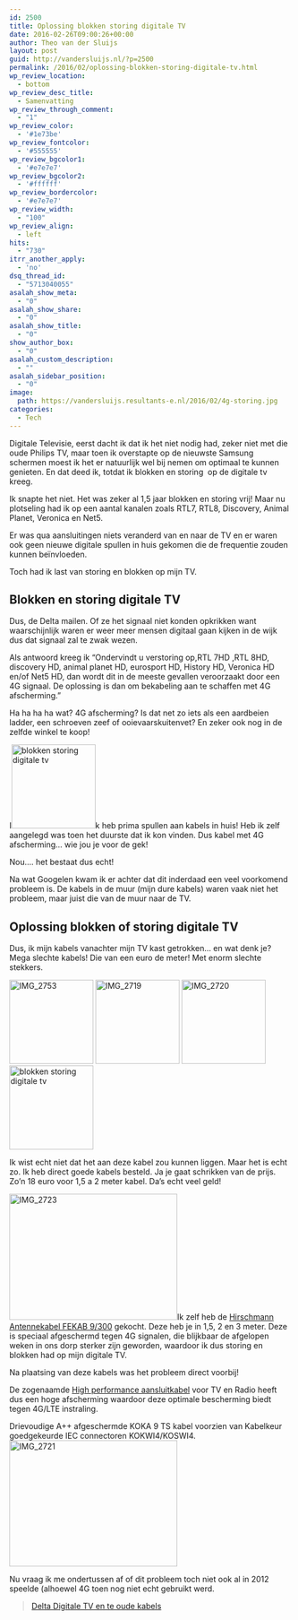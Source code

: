 ```yaml
---
id: 2500
title: Oplossing blokken storing digitale TV
date: 2016-02-26T09:00:26+00:00
author: Theo van der Sluijs
layout: post
guid: http://vandersluijs.nl/?p=2500
permalink: /2016/02/oplossing-blokken-storing-digitale-tv.html
wp_review_location:
  - bottom
wp_review_desc_title:
  - Samenvatting
wp_review_through_comment:
  - "1"
wp_review_color:
  - '#1e73be'
wp_review_fontcolor:
  - '#555555'
wp_review_bgcolor1:
  - '#e7e7e7'
wp_review_bgcolor2:
  - '#ffffff'
wp_review_bordercolor:
  - '#e7e7e7'
wp_review_width:
  - "100"
wp_review_align:
  - left
hits:
  - "730"
itrr_another_apply:
  - 'no'
dsq_thread_id:
  - "5713040055"
asalah_show_meta:
  - "0"
asalah_show_share:
  - "0"
asalah_show_title:
  - "0"
show_author_box:
  - "0"
asalah_custom_description:
  - ""
asalah_sidebar_position:
  - "0"
image: 
  path: https://vandersluijs.resultants-e.nl/2016/02/4g-storing.jpg
categories:
  - Tech
---
```

Digitale Televisie, eerst dacht ik dat ik het niet nodig had, zeker niet met die oude Philips TV, maar toen ik overstapte op de nieuwste Samsung schermen moest ik het er natuurlijk wel bij nemen om optimaal te kunnen genieten. En dat deed ik, totdat ik blokken en storing  op de digitale tv kreeg.<!--more-->

Ik snapte het niet. Het was zeker al 1,5 jaar blokken en storing vrij! Maar nu plotseling had ik op een aantal kanalen zoals RTL7, RTL8, Discovery, Animal Planet, Veronica en Net5.

Er was qua aansluitingen niets veranderd van en naar de TV en er waren ook geen nieuwe digitale spullen in huis gekomen die de frequentie zouden kunnen beïnvloeden.

Toch had ik last van storing en blokken op mijn TV.

## Blokken en storing digitale TV

Dus, de Delta mailen. Of ze het signaal niet konden opkrikken want waarschijnlijk waren er weer meer mensen digitaal gaan kijken in de wijk dus dat signaal zal te zwak wezen.

<p style="text-align: left;">
  Als antwoord kreeg ik &#8220;Ondervindt u verstoring op,RTL 7HD ,RTL 8HD, discovery HD, animal planet HD, eurosport HD, History HD, Veronica HD en/of Net5 HD, dan wordt dit in de meeste gevallen veroorzaakt door een 4G signaal. De oplossing is dan om bekabeling aan te schaffen met 4G afscherming.&#8221;
</p>

Ha ha ha ha wat? 4G afscherming? Is dat net zo iets als een aardbeien ladder, een schroeven zeef of ooievaarskuitenvet? En zeker ook nog in de zelfde winkel te koop!

I<img class="size-thumbnail wp-image-2504 alignleft" src="https://vandersluijs.resultants-e.nl/2016/02/IMG_2718-150x150.jpg" alt="blokken storing digitale tv" width="150" height="150" srcset="https://vandersluijs.resultants-e.nl/2016/02/IMG_2718-150x150.jpg 150w, https://vandersluijs.resultants-e.nl/2016/02/IMG_2718-65x65.jpg 65w" sizes="(max-width: 150px) 100vw, 150px" />k heb prima spullen aan kabels in huis! Heb ik zelf aangelegd was toen het duurste dat ik kon vinden. Dus kabel met 4G afscherming&#8230; wie jou je voor de gek!

Nou&#8230;. het bestaat dus echt!

Na wat Googelen kwam ik er achter dat dit inderdaad een veel voorkomend probleem is. De kabels in de muur (mijn dure kabels) waren vaak niet het probleem, maar juist die van de muur naar de TV.

## Oplossing blokken of storing digitale TV

Dus, ik mijn kabels vanachter mijn TV kast getrokken&#8230; en wat denk je? Mega slechte kabels! Die van een euro de meter! Met enorm slechte stekkers.

 <img class="size-thumbnail wp-image-2502 alignleft" src="https://vandersluijs.resultants-e.nl/2016/02/IMG_2753-150x150.jpg" alt="IMG_2753" width="150" height="150" srcset="https://vandersluijs.resultants-e.nl/2016/02/IMG_2753-150x150.jpg 150w, https://vandersluijs.resultants-e.nl/2016/02/IMG_2753-65x65.jpg 65w" sizes="(max-width: 150px) 100vw, 150px" /> <img class="size-thumbnail wp-image-2505 alignleft" src="https://vandersluijs.resultants-e.nl/2016/02/IMG_2719-150x150.jpg" alt="IMG_2719" width="150" height="150" srcset="https://vandersluijs.resultants-e.nl/2016/02/IMG_2719-150x150.jpg 150w, https://vandersluijs.resultants-e.nl/2016/02/IMG_2719-65x65.jpg 65w" sizes="(max-width: 150px) 100vw, 150px" /> <img class="size-thumbnail wp-image-2506 alignleft" src="https://vandersluijs.resultants-e.nl/2016/02/IMG_2720-150x150.jpg" alt="IMG_2720" width="150" height="150" srcset="https://vandersluijs.resultants-e.nl/2016/02/IMG_2720-150x150.jpg 150w, https://vandersluijs.resultants-e.nl/2016/02/IMG_2720-65x65.jpg 65w" sizes="(max-width: 150px) 100vw, 150px" /><img class="size-thumbnail wp-image-2504 alignleft" src="https://vandersluijs.resultants-e.nl/2016/02/IMG_2718-150x150.jpg" alt="blokken storing digitale tv" width="150" height="150" srcset="https://vandersluijs.resultants-e.nl/2016/02/IMG_2718-150x150.jpg 150w, https://vandersluijs.resultants-e.nl/2016/02/IMG_2718-65x65.jpg 65w" sizes="(max-width: 150px) 100vw, 150px" />

Ik wist echt niet dat het aan deze kabel zou kunnen liggen. Maar het is echt zo. Ik heb direct goede kabels besteld. Ja je gaat schrikken van de prijs. Zo&#8217;n 18 euro voor 1,5 a 2 meter kabel. Da&#8217;s echt veel geld!

<a href="http://www.allekabels.nl/kabels/?tt=15840_12_97738_&r=%2Fantenne-kabel-coax%2F74%2F1349641%2Fhirschmann-antennekabel.html" target="_blank" rel="noopener"><img class="alignleft size-medium wp-image-2508" src="https://vandersluijs.resultants-e.nl/2016/02/IMG_2723-300x225.jpg" alt="IMG_2723" width="300" height="225" srcset="https://vandersluijs.resultants-e.nl/2016/02/IMG_2723-300x225.jpg 300w, https://vandersluijs.resultants-e.nl/2016/02/IMG_2723-768x576.jpg 768w, https://vandersluijs.resultants-e.nl/2016/02/IMG_2723-1024x768.jpg 1024w, https://vandersluijs.resultants-e.nl/2016/02/IMG_2723.jpg 1200w" sizes="(max-width: 300px) 100vw, 300px" /></a>Ik zelf heb de <a href="https://www.vandersluijs.nl/endorses/hirschmann-coax" target="_blank" rel="noopener">Hirschmann Antennekabel FEKAB 9/300</a> gekocht. Deze heb je in 1,5, 2 en 3 meter. Deze is speciaal afgeschermd tegen 4G signalen, die blijkbaar de afgelopen weken in ons dorp sterker zijn geworden, waardoor ik dus storing en blokken had op mijn digitale TV.

Na plaatsing van deze kabels was het probleem direct voorbij!

De zogenaamde <a href="https://www.vandersluijs.nl/endorses/coax" target="_blank" rel="noopener">High performance aansluitkabel</a> voor TV en Radio heeft dus een hoge afscherming waardoor deze optimale bescherming biedt tegen 4G/LTE instraling.
  
Drievoudige A++ afgeschermde KOKA 9 TS kabel voorzien van Kabelkeur goedgekeurde IEC connectoren KOKWI4/KOSWI4.<a href="http://www.allekabels.nl/kabels/?tt=15840_12_97738_&r=%2Fantenne-kabel-coax%2F74%2F1349641%2Fhirschmann-antennekabel.html" target="_blank" rel="noopener"><img class="size-medium wp-image-2507 aligncenter" src="https://vandersluijs.resultants-e.nl/2016/02/IMG_2721-300x225.jpg" alt="IMG_2721" width="300" height="225" srcset="https://vandersluijs.resultants-e.nl/2016/02/IMG_2721-300x225.jpg 300w, https://vandersluijs.resultants-e.nl/2016/02/IMG_2721-768x576.jpg 768w, https://vandersluijs.resultants-e.nl/2016/02/IMG_2721-1024x768.jpg 1024w, https://vandersluijs.resultants-e.nl/2016/02/IMG_2721.jpg 1200w" sizes="(max-width: 300px) 100vw, 300px" /></a>

Nu vraag ik me ondertussen af of dit probleem toch niet ook al in 2012 speelde (alhoewel 4G toen nog niet echt gebruikt werd.

<blockquote class="wp-embedded-content" data-secret="z6YjcXW4FL">
  <p>
    <a href="https://www.vandersluijs.nl/2012/12/delta-digitale-tv-en-te-oude-kabels.html">Delta Digitale TV en te oude kabels</a>
  </p>
</blockquote>
